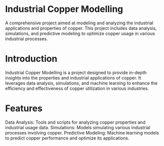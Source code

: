 # Industrial Copper Modelling
A comprehensive project aimed at modeling and analyzing the industrial applications and properties of copper. This project includes data analysis, simulations, and predictive modeling to optimize copper usage in various industrial processes.

# Introduction

Industrial Copper Modelling is a project designed to provide in-depth insights into the properties and industrial applications of copper. It leverages data analysis, simulations, and machine learning to enhance the efficiency and effectiveness of copper utilization in various industries.

# Features

Data Analysis: Tools and scripts for analyzing copper properties and industrial usage data.
Simulations: Models simulating various industrial processes involving copper.
Predictive Modeling: Machine learning models to predict copper performance and optimize its applications.
